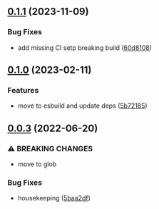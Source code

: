 ## [0.1.1](https://github.com/atomicpages/docusaurus-plugin-react-docgen/compare/v0.1.0...v0.1.1) (2023-11-09)

### Bug Fixes

- add missing CI setp breaking build
  ([60d8108](https://github.com/atomicpages/docusaurus-plugin-react-docgen/commit/60d810831595a5596b3f6451bde651f28139eee0))

## [0.1.0](https://github.com/atomicpages/docusaurus-plugin-react-docgen/compare/v0.0.3...v0.1.0) (2023-02-11)

### Features

- move to esbuild and update deps
  ([5b72185](https://github.com/atomicpages/docusaurus-plugin-react-docgen/commit/5b72185c99627caad5477834e42236780cc7d0eb))

## [0.0.3](https://github.com/atomicpages/docusaurus-plugin-react-docgen/compare/v0.0.2...v0.0.3) (2022-06-20)

### ⚠ BREAKING CHANGES

- move to glob

### Bug Fixes

- housekeeping
  ([5baa2df](https://github.com/atomicpages/docusaurus-plugin-react-docgen/commit/5baa2df34329f6315709a37ba85c840931a39cab))
